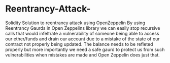 # Reentrancy-Attack-
 Solidity Solution to reentrancy attack using OpenZeppelin 
 By using Reentrancy Gaurds in Open Zeppelins library we can easily stop recursive calls that would infeltrate a vulnerability 
 of someone being able to access our ether/funds and drain our account due to a mistake of the state of our contract not properly being
 updated. The balance needs to be refleted properly but more importantly we need a safe gaurd to protect us from such vulnerabilities
 when mistakes are made and Open Zeppelin does just that. 
